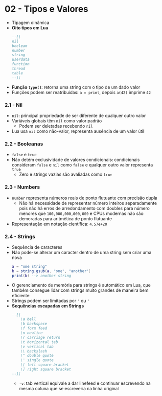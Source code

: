 # 02 - Tipos e Valores
* Tipagem dinâmica
* **Oito tipos em Lua**
    ```lua
    --[[
    nil
    boolean
    number
    string
    userdata
    function
    thread
    table
    --]]
    ```
* **Função `type()`**: retorna uma string com o tipo de um dado valor
* Funções podem ser reatribuidas: `a = print`, depois `a(42)` imprime `42`

### 2.1 - Nil
* `nil`: principal propriedade de ser diferente de qualquer outro valor
* Variáveis globais têm `nil` como valor padrão
    * Podem ser deletadas recebendo `nil`
* Lua usa `nil` como não-valor, representa ausência de um valor útil

### 2.2 - Booleanas
* `false` e `true`
* Não detém exclusividade de valores condicionais: condicionais consideram `false` e `nil` como `false` e qualquer outro valor representa `true`
    * Zero e strings vazias são avaliadas como `true`

### 2.3 - Numbers
* `number` representa números reais de ponto flutuante com precisão dupla
    * Não há necessidade de representar número inteiros separadamente pois não há erros de arredondamento com doubles para número menores que `100,000,000,000,000` e CPUs modernas não são demoradas para aritmética de ponto flutuante
* Representação em notação científica: `4.57e+20`

### 2.4 - Strings
* Sequência de caracteres
* Não pode-se alterar um caracter dentro de uma string sem criar uma nova
    ```lua
    a = "one string"
    b = string.gsub(a, "one", "another")
    print(b) --> another string
    ```
* O gerenciamento de memória para strings é automático em Lua, que também consegue lidar com strings muito grandes de maneira bem eficiente
* Strings podem ser limitadas por `"` ou `'`
* **Sequências escapadas em Strings**
    ```lua
    --[[
        \a bell
        \b backspace
        \f form feed
        \n newline
        \r carriage return
        \t horizontal tab
        \v vertical tab
        \\ backslash
        \" double quote
        \' single quote
        \[ left square bracket
        \] right square bracket
    --]]
    ```
    * `-v`: tab vertical equivale a dar linefeed e continuar escrevendo na mesma coluna que se escreveria na linha original